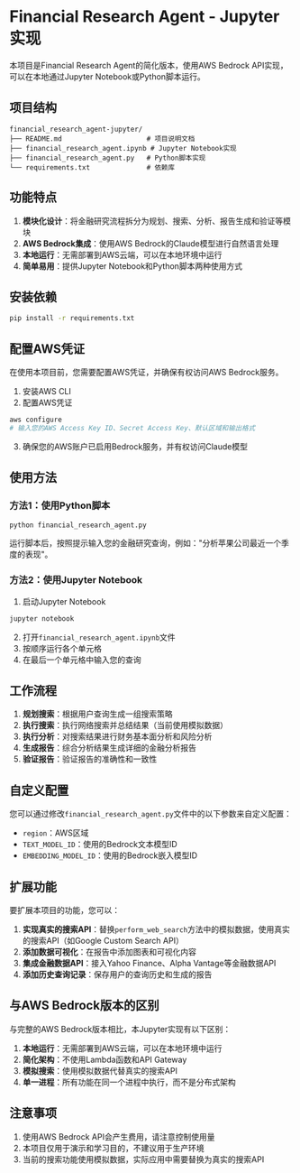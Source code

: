 # Financial Research Agent - Jupyter实现

本项目是Financial Research Agent的简化版本，使用AWS Bedrock API实现，可以在本地通过Jupyter Notebook或Python脚本运行。

## 项目结构

```
financial_research_agent-jupyter/
├── README.md                     # 项目说明文档
├── financial_research_agent.ipynb # Jupyter Notebook实现
├── financial_research_agent.py   # Python脚本实现
└── requirements.txt              # 依赖库
```

## 功能特点

1. **模块化设计**：将金融研究流程拆分为规划、搜索、分析、报告生成和验证等模块
2. **AWS Bedrock集成**：使用AWS Bedrock的Claude模型进行自然语言处理
3. **本地运行**：无需部署到AWS云端，可以在本地环境中运行
4. **简单易用**：提供Jupyter Notebook和Python脚本两种使用方式

## 安装依赖

```bash
pip install -r requirements.txt
```

## 配置AWS凭证

在使用本项目前，您需要配置AWS凭证，并确保有权访问AWS Bedrock服务。

1. 安装AWS CLI
2. 配置AWS凭证

```bash
aws configure
# 输入您的AWS Access Key ID、Secret Access Key、默认区域和输出格式
```

3. 确保您的AWS账户已启用Bedrock服务，并有权访问Claude模型

## 使用方法

### 方法1：使用Python脚本

```bash
python financial_research_agent.py
```

运行脚本后，按照提示输入您的金融研究查询，例如："分析苹果公司最近一个季度的表现"。

### 方法2：使用Jupyter Notebook

1. 启动Jupyter Notebook

```bash
jupyter notebook
```

2. 打开`financial_research_agent.ipynb`文件
3. 按顺序运行各个单元格
4. 在最后一个单元格中输入您的查询

## 工作流程

1. **规划搜索**：根据用户查询生成一组搜索策略
2. **执行搜索**：执行网络搜索并总结结果（当前使用模拟数据）
3. **执行分析**：对搜索结果进行财务基本面分析和风险分析
4. **生成报告**：综合分析结果生成详细的金融分析报告
5. **验证报告**：验证报告的准确性和一致性

## 自定义配置

您可以通过修改`financial_research_agent.py`文件中的以下参数来自定义配置：

- `region`：AWS区域
- `TEXT_MODEL_ID`：使用的Bedrock文本模型ID
- `EMBEDDING_MODEL_ID`：使用的Bedrock嵌入模型ID

## 扩展功能

要扩展本项目的功能，您可以：

1. **实现真实的搜索API**：替换`perform_web_search`方法中的模拟数据，使用真实的搜索API（如Google Custom Search API）
2. **添加数据可视化**：在报告中添加图表和可视化内容
3. **集成金融数据API**：接入Yahoo Finance、Alpha Vantage等金融数据API
4. **添加历史查询记录**：保存用户的查询历史和生成的报告

## 与AWS Bedrock版本的区别

与完整的AWS Bedrock版本相比，本Jupyter实现有以下区别：

1. **本地运行**：无需部署到AWS云端，可以在本地环境中运行
2. **简化架构**：不使用Lambda函数和API Gateway
3. **模拟搜索**：使用模拟数据代替真实的搜索API
4. **单一进程**：所有功能在同一个进程中执行，而不是分布式架构

## 注意事项

1. 使用AWS Bedrock API会产生费用，请注意控制使用量
2. 本项目仅用于演示和学习目的，不建议用于生产环境
3. 当前的搜索功能使用模拟数据，实际应用中需要替换为真实的搜索API
